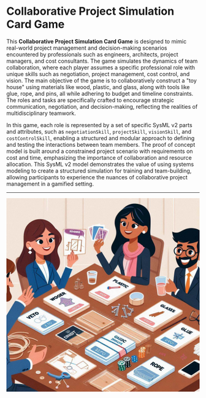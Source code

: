 # Collaborative Project Simulation Card Game

This **Collaborative Project Simulation Card Game** is designed to mimic real-world project management and decision-making scenarios encountered by professionals such as engineers, architects, project managers, and cost consultants. The game simulates the dynamics of team collaboration, where each player assumes a specific professional role with unique skills such as negotiation, project management, cost control, and vision. The main objective of the game is to collaboratively construct a "toy house" using materials like wood, plastic, and glass, along with tools like glue, rope, and pins, all while adhering to budget and timeline constraints. The roles and tasks are specifically crafted to encourage strategic communication, negotiation, and decision-making, reflecting the realities of multidisciplinary teamwork.

In this game, each role is represented by a set of specific SysML v2 parts and attributes, such as `negotiationSkill`, `projectSkill`, `visionSkill`, and `costControlSkill`, enabling a structured and modular approach to defining and testing the interactions between team members. The proof of concept model is built around a constrained project scenario with requirements on cost and time, emphasizing the importance of collaboration and resource allocation. This SysML v2 model demonstrates the value of using systems modeling to create a structured simulation for training and team-building, allowing participants to experience the nuances of collaborative project management in a gamified setting.

---

![Collaborative Project Simulation Card Game](OIG4.MoomX6fDn8.jpg)

